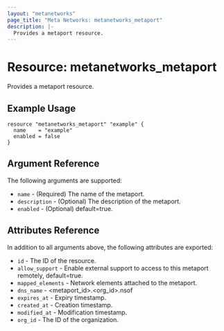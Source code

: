 ```yaml
---
layout: "metanetworks"
page_title: "Meta Networks: metanetworks_metaport"
description: |-
  Provides a metaport resource.
---
```


# Resource: metanetworks_metaport

Provides a metaport resource.

## Example Usage

```hcl
resource "metanetworks_metaport" "example" {
  name    = "example"
  enabled = false
}
```

## Argument Reference

The following arguments are supported:

* `name` - (Required) The name of the metaport.
* `description` - (Optional) The description of the metaport.
* `enabled` - (Optional) default=true.

## Attributes Reference

In addition to all arguments above, the following attributes are exported:

* `id` - The ID of the resource.
* `allow_support` - Enable external support to access to this metaport remotely, default=true.
* `mapped_elements` - Network elements attached to the metaport.
* `dns_name` - <metaport_id>.<org_id>.nsof
* `expires_at` - Expiry timestamp.
* `created_at` - Creation timestamp.
* `modified_at` - Modification timestamp.
* `org_id` - The ID of the organization.
